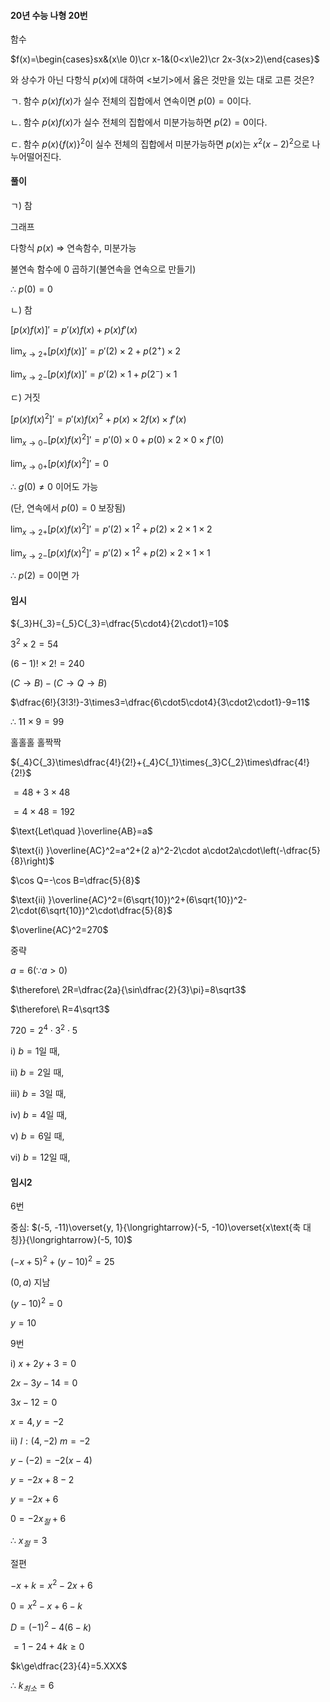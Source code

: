 #### 20년 수능 나형 20번

함수

$f(x)=\begin{cases}sx&(x\le 0)\cr x-1&(0<x\le2)\cr 2x-3(x>2)\end{cases}$

와 상수가 아닌 다항식 $p(x)$에 대하여 $<$보기$>$에서 옳은 것만을 있는 대로 고른 것은?

ㄱ. 함수 $p(x)f(x)$가 실수 전체의 집합에서 연속이면 $p(0)=0$이다.

ㄴ. 함수 $p(x)f(x)$가 실수 전체의 집합에서 미분가능하면 $p(2)=0$이다.

ㄷ. 함수 $p(x)\lbrace f(x)\rbrace^2$이 실수 전체의 집합에서 미분가능하면 $p(x)$는 $x^2(x-2)^2$으로 나누어떨어진다.

#### 풀이

ㄱ) 참

그래프

다항식 $p(x)$ $\Rightarrow$ 연속함수, 미분가능

불연속 함수에 $0$ 곱하기(불연속을 연속으로 만들기)

$\therefore\ p(0)=0$ 

ㄴ) 참

$[p(x)f(x)]'=p'(x)f(x)+p(x)f'(x)$

$\displaystyle\lim_{x\to2+}[p(x)f(x)]'=p'(2)\times2+p(2^+)\times2$

$\displaystyle\lim_{x\to 2-}[p(x)f(x)]'=p'(2)\times1+p(2^-)\times1$

ㄷ) 거짓

$[p(x)f(x)^2]'=p'(x)f(x)^2+p(x)\times2f(x)\times f'(x)$

$\displaystyle\lim_{x\to 0-}[p(x)f(x)^2]'=p'(0)\times 0+p(0)\times 2\times 0\times f'(0)$

$\displaystyle\lim_{x\to0+}[p(x)f(x)^2]'=0$

$\therefore\ g(0)\ne0$ 이어도 가능

(단, 연속에서 $p(0)=0$ 보장됨)

$\displaystyle\lim_{x\to2+}[p(x)f(x)^2]'=p'(2)\times1^2+p(2)\times2\times1\times2$

$\displaystyle\lim_{x\to2-}[p(x)f(x)^2]'=p'(2)\times1^2+p(2)\times2\times1\times1$

$\therefore\ p(2)=0$이면 가



#### 임시

${_3}H{_3}={_5}C{_3}=\dfrac{5\cdot4}{2\cdot1}=10$

$3^2\times2=54$

$(6-1)!\times2!=240$

$(C\rightarrow B)-(C\rightarrow Q\rightarrow B)$

$\dfrac{6!}{3!3!}-3\times3=\dfrac{6\cdot5\cdot4}{3\cdot2\cdot1}-9=11$

$\therefore\ 11\times9=99$

홀홀홀    홀짝짝

${_4}C{_3}\times\dfrac{4!}{2!}+{_4}C{_1}\times{_3}C{_2}\times\dfrac{4!}{2!}$

$=48+3\times48$

$=4\times48=192$

$\text{Let\quad }\overline{AB}=a$

$\text{i) }\overline{AC}^2=a^2+(2 a)^2-2\cdot a\cdot2a\cdot\left(-\dfrac{5}{8}\right)$

$\cos Q=-\cos B=\dfrac{5}{8}$

$\text{ii) }\overline{AC}^2=(6\sqrt{10})^2+(6\sqrt{10})^2-2\cdot(6\sqrt{10})^2\cdot\dfrac{5}{8}$

$\overline{AC}^2=270$

중략 

$a=6 (\because a>0)$

$\therefore\ 2R=\dfrac{2a}{\sin\dfrac{2}{3}\pi}=8\sqrt3$

$\therefore\ R=4\sqrt3$

$720=2^4\cdot3^2\cdot5$

$\text{i) }b=1$일 때,

$\text{ii) }b=2$일 때, 

$\text{iii) }b=3$일 때,

$\text{iv) }b=4$일 때,

$\text{v) }b=6$일 때,

$\text{vi) }b=12$일 때, 



#### 임시2

6번

중심: $(-5, -11)\overset{y, 1}{\longrightarrow}(-5, -10)\overset{x\text{축 대칭}}{\longrightarrow}(-5, 10)$

$(-x+5)^2+(y-10)^2=25$

$(0, a)$ 지남

$(y-10)^2=0$

$y=10$

9번

$\text{i) }x+2y+3=0$

$2x-3y-14=0$

$3x-12=0$

$x=4, y=-2$

$\text{ii) }l:(4, -2) \ m=-2$

$y-(-2)=-2(x-4)$

$y=-2x+8-2$

$y=-2x+6$

$0=-2x_{절}+6$

$\therefore\ x_{절}=3$

절편



$-x+k=x^2-2x+6$

$0=x^2-x+6-k$

$D=(-1)^2-4(6-k)$

$=1-24+4k\ge0$

$k\ge\dfrac{23}{4}=5.XXX$

$\therefore\ k_{최소}=6$